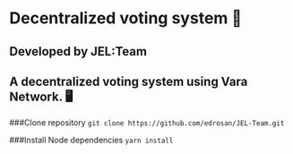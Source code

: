 
# Decentralized voting system 📜
## Developed by JEL:Team


## A decentralized voting system using Vara Network. 🖥️

###Clone repository
`git clone https://github.com/edrosan/JEL-Team.git` 


###Install Node dependencies
`yarn install` 




